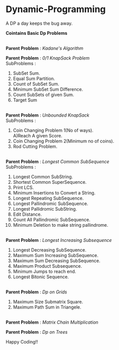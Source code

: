 # Dynamic-Programming
A DP a day keeps the bug away.

**Cointains Basic Dp Problems**<br><br>

**Parent Problem** : *Kadane's Algorithm*<br>

**Parent Problem** : *0/1 KnapSack Problem*<br>
SubProblems :<br>
1) SubSet Sum.<br>
2) Equal Sum Partition.<br>
3) Count of SubSet Sum.<br>
4) Minimum SubSet Sum Difference.<br>
5) Count SubSets of given Sum.<br>
6) Target Sum <br><br>

**Parent Problem** : *Unbounded KnapSack*<br>
SubProblems :<br>
1) Coin Changing Problem 1(No of ways).<br>
   A)Reach A given Score.<br>
2) Coin Changing Problem 2(Minimum no of coins).<br>
3) Rod Cutting Problem.<br><br>

**Parent Problem** : *Longest Common SubSequence*<br>
SubProblems :<br>
1) Longest Common SubString.<br>
2) Shortest Common SuperSequence.<br>
3) Print LCS.<br>
4) Minimum Insertions to Convert a String.<br>
5) Longest Repeating SubSequence.<br>
6) Longest Pallindromic SubSequence.<br>
7) Longest Pallidromic SubString.<br>
8) Edit Distance.<br>
9) Count All Pallindromic SubSequence.<br>
10) Minimum Deletion to make string pallindrome.<br><br>

**Parent Problem** : *Longest Increasing Subsequence*<br>
1) Longest Decreasing SubSequence.<br>
2) Maximum Sum Increasing SubSequence.<br>
3) Maximum Sum Decreasing SubSequence.<br>
4) Maximum Product Subsequence.<br>
5) Minimum Jumps to reach end.<br>
6) Longest Bitonic Sequence.<br><br>

**Parent Problem** : *Dp on Grids*<br>
1) Maximum Size Submatrix Square.<br>
2) Maximum Path Sum in Triangele.<br><br>

**Parent Problem** : *Matrix Chain Multiplication*<br>

**Parent Problem** : *Dp on Trees*<br>


Happy Coding!!




